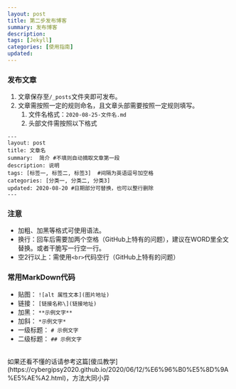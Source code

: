 ```yaml
---  
layout: post   
title: 第二步发布博客   
summary: 发布博客
description:    
tags: [Jekyll]   
categories: [使用指南]   
updated: 
---
```


### 发布文章
1. 文章保存至`/_posts`文件夹即可发布。
2. 文章需按照一定的规则命名，且文章头部需要按照一定规则填写。
	1. 文件名格式：`2020-08-25-文件名.md`
	2. 头部文件需按照以下格式
```
---  
layout: post   
title: 文章名   
summary:  简介 #不填则自动摘取文章第一段   
description: 说明   
tags: [标签一, 标签二, 标签3]  #间隔为英语逗号加空格   
categories: [分类一, 分类二, 分类3]   
updated: 2020-08-20 #日期部分可替换，也可以整行删除  
---
```

### 注意
- 加粗、加黑等格式可使用语法。
- 换行：回车后需要加两个空格（GitHub上特有的问题），建议在WORD里全文替换。或者干脆写一行空一行。
- 空2行以上：需使用`<br>`代码空行（GitHub上特有的问题）

### 常用MarkDown代码
- 贴图： `![alt 属性文本](图片地址)`  
- 链接： `[链接名称\](链接地址)`
- 加黑： `**示例文字**`
- 加斜： `*示例文字*`
- 一级标题： `# 示例文字 `
- 二级标题： `## 示例文字`

<br>
如果还看不懂的话请参考这篇[傻瓜教学](https://cybergipsy2020.github.io/2020/06/12/%E6%96%B0%E5%8D%9A%E5%AE%A2.html)，方法大同小异